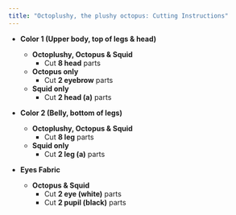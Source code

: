 ```yaml
---
title: "Octoplushy, the plushy octopus: Cutting Instructions"
---
```


- **Color 1 (Upper body, top of legs & head)**
  - **Octoplushy, Octopus & Squid**
    - Cut **8 head** parts
  - **Octopus only**
    - Cut **2 eyebrow** parts
  - **Squid only**
    - Cut **2 head (a)** parts

- **Color 2 (Belly, bottom of legs)**
  - **Octoplushy, Octopus & Squid**
    - Cut **8 leg** parts
  - **Squid only**
    - Cut **2 leg (a)** parts

- **Eyes Fabric**
  - **Octopus & Squid**
    - Cut **2 eye (white)** parts
    - Cut **2 pupil (black)** parts
